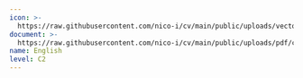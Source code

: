 ```yaml
---
icon: >-
  https://raw.githubusercontent.com/nico-i/cv/main/public/uploads/vector/flags/us.svg
document: >-
  https://raw.githubusercontent.com/nico-i/cv/main/public/uploads/pdf/certificates/languages/OLS_ENG_cert.pdf
name: English
level: C2
---
```


